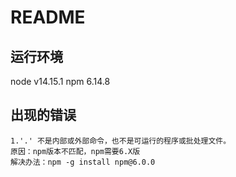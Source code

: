 # README

## 运行环境

node v14.15.1
npm 6.14.8

## 出现的错误

```shell
1.'.' 不是内部或外部命令，也不是可运行的程序或批处理文件。
原因：npm版本不匹配，npm需要6.X版
解决办法：npm -g install npm@6.0.0
```
